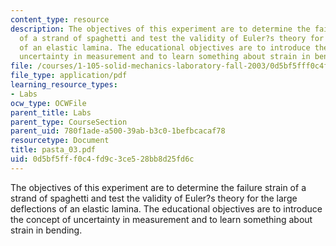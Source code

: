```yaml
---
content_type: resource
description: The objectives of this experiment are to determine the failure strain
  of a strand of spaghetti and test the validity of Euler?s theory for the large deflections
  of an elastic lamina. The educational objectives are to introduce the concept of
  uncertainty in measurement and to learn something about strain in bending.
file: /courses/1-105-solid-mechanics-laboratory-fall-2003/0d5bf5fff0c4fd9c3ce528bb8d25fd6c_pasta_03.pdf
file_type: application/pdf
learning_resource_types:
- Labs
ocw_type: OCWFile
parent_title: Labs
parent_type: CourseSection
parent_uid: 780f1ade-a500-39ab-b3c0-1befbcacaf78
resourcetype: Document
title: pasta_03.pdf
uid: 0d5bf5ff-f0c4-fd9c-3ce5-28bb8d25fd6c
---
```

The objectives of this experiment are to determine the failure strain of a strand of spaghetti and test the validity of Euler?s theory for the large deflections of an elastic lamina. The educational objectives are to introduce the concept of uncertainty in measurement and to learn something about strain in bending.

